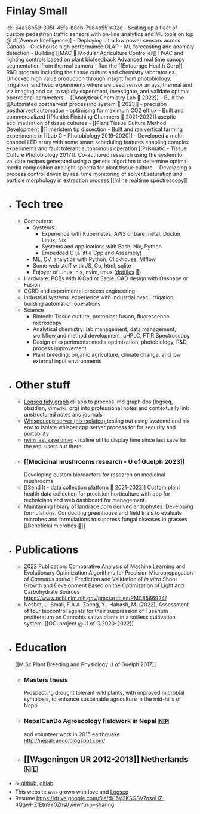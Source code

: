 # Finlay Small
id:: 64a36b59-305f-45fa-b8cb-7984b551432c
	- Scaling up a fleet of custom pedestrian traffic sensors with on-line analytics and ML tools on top @ #[[Avenue Intelligence]]
		- Deploying ultra low power sensors across Canada
		- Clickhouse high performance OLAP
		- ML forecasting and anomaly detection
	- Building [[MAC 🌱 Modular Agriculture Controller]]
	  HVAC and lighting controls based on plant biofeedback
	  Advanced real time canopy segmentation from thermal camera
	- Ran the [[Entourage Health Corp]] R&D program including the tissue culture and chemistry laboratories. Unlocked high value production through insight from photobiology, irrigation, and hvac experiments where we used sensor arrays, thermal and viz imaging and cv, to rapidly experiment, investigate, and validate optimal operational parameters.
		- [[Analytical Chemistry Lab 🧪 2022]]
		- Built the [[Automated postharvest processing system 🍃 2023]] - precision postharvest automation - optimising for maximum CO2 efflux
		- Built and commercialized [[Plantlet Finishing Chambers 🌿 2021-2022]] aseptic acclimatisation of tissue cultures
		- [[Plant Tissue Culture Method Development 🌱]] meristem tip dissection
		- Built and ran vertical farming experiments in [[Lab G - Photobiology 2019-2020]]
	- Developed a multi-channel LED array with some smart scheduling features enabling complex experiments and fault tolerant autonomous operation [[Prismatic - Tissue Culture Photobiology 2017]]. Co-authored research using the system to validate recipes generated using a genetic algorithm to determine optimal media composition and light spectra for plant tissue culture.
	- Developing a process control driven by real time monitoring of solvent saturation and particle morphology in extraction process [[Inline realtime spectroscopy]]
- # Tech tree
	- Computers:
		- Systems:
			- Experience with Kubernetes, AWS or bare metal, Docker, Linux, Nix
			- Systems and applications with Bash, Nix, Python
			- Embedded C (a little Cpp and Assembly)
		- ML, CV, analytics with Python, Clickhouse, Mlflow
		- Some web stuff with JS, Go, html, sqlite
		- Enjoyer of Linux, nix, nvim, tmux ([dotfiles](https://github.com/bigFin/dotfiles/tree/sway) 🐧)
	- Hardware: PCBs with KiCad or Eagle, CAD design with Onshape or Fusion
	- CCRD and experimental process engineering
	- Industrial systems: experience with industrial hvac, irrigation, building automation operations
	- Science
		- Biotech: Tissue culture, protoplast fusion, fluorescence microscopy
		- Analytical chemistry: lab management, data management, workflow and method development, uHPLC, FTIR Spectroscopy
		- Design of experiments: media optimization, photobiology, R&D, process improvement
		- Plant breeding: organic agriculture, climate change, and low external input environments
- # Other stuff
	- [Logseq tidy graph]( https://github.com/bigFin/logseq-tidy-graph) cli app to process .md graph dbs (logseq, obsidian, vimwiki, org) into professional notes and contextually link unstructured notes and journals
	- [Whisper.cpp server (nix isolated) ](https://github.com/bigFin/whisper.cpp-server-nix-systemd) 
	  testing out using systemd and nix env to isolate whisper.cpp server process for for security and portability
	- [nvim last save timer](https://github.com/bigFin/nvim-last-save-timer) - lualine util to display time since last save for the repl users out there.
	- ### [[Medicinal mushrooms research - U of Guelph 2023]]
	  Developing custom bioreactors for research on medicinal mushrooms
	- [[Send It - data collection platform 🔢 2021-2023]]
	  Custom plant health data collection for precision horticulture with app for technicians and web dashboard for management.
	- Maintaining library of landrace corn derived endophytes. Developing formulations. Conducting greenhouse and field trials to evaluate microbes and formulations to suppress fungal diseases in grasses [[Beneficial microbes 🦠]]
- # Publications
	- 2022 Publication: Comparative Analysis of Machine Learning and Evolutionary Optimization Algorithms for Precision Micropropagation of *Cannabis sativa* : Prediction and Validation of *in vitro* Shoot Growth and Development Based on the Optimization of Light and Carbohydrate Sources
	  https://www.ncbi.nlm.nih.gov/pmc/articles/PMC8566924/
	- Nesbitt, J. Small, F.A.A. Zheng, Y., Habash, M. (2022), Assessment of four biocontrol agents for their suppression of Fusarium proliferatum on Cannabis sativa plants in a soilless cultivation system. [[OCI project @ U of G 2020-2022]]
- # Education
  [[M.Sc Plant Breeding and Physiology U of Guelph 2017]]
	- ### Masters thesis 
	  Prospecting drought tolerant wild plants, with improved microbial symbiosis, to enhance sustainable agriculture in the mid-hills of Nepal
	- ### NepalCanDo Agroecology fieldwork in Nepal 🇳🇵
	  and volunteer work in 2015 earthquake
	  http://nepalcando.blogspot.com/
	- ## [[Wageningen UR 2012-2013]] Netherlands 🇳🇱
- ☕[ github](https://github.com/bigFin), [gitlab](https://gitlab.com/bigFinSmall)
- This website was grown with love and [Logseq](https://logseq.com/)
- Resume https://drive.google.com/file/d/15V3KSGBV7osoUZ-4QgwHZfEtn9Y0Zhsl/view?usp=sharing
